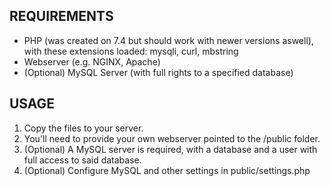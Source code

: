## REQUIREMENTS
- PHP (was created on 7.4 but should work with newer versions aswell), with these extensions loaded: mysqli, curl, mbstring
- Webserver (e.g. NGINX, Apache)
- (Optional) MySQL Server (with full rights to a specified database)

## USAGE
1) Copy the files to your server.
2) You'll need to provide your own webserver pointed to the /public folder.
3) (Optional) A MySQL server is required, with a database and a user with full access to said database.
4) (Optional) Configure MySQL and other settings in public/settings.php

